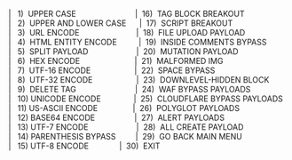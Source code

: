 <p>|&nbsp;&nbsp;&nbsp;1)&nbsp;&nbsp;UPPER CASE&nbsp;&nbsp;&nbsp;&nbsp;&nbsp;&nbsp;&nbsp;&nbsp;&nbsp;&nbsp;&nbsp;&nbsp;&nbsp;&nbsp;&nbsp;&nbsp;&nbsp;&nbsp;&nbsp;&nbsp;&nbsp;&nbsp;&nbsp;&nbsp;&nbsp;&nbsp;&nbsp;|&nbsp;&nbsp;16)&nbsp;&nbsp;TAG BLOCK BREAKOUT
<br>|&nbsp;&nbsp;&nbsp;2)&nbsp;&nbsp;UPPER AND LOWER CASE&nbsp;&nbsp;&nbsp;&nbsp;&nbsp;&nbsp;|&nbsp;&nbsp;17)&nbsp;&nbsp;SCRIPT BREAKOUT
<br>|&nbsp;&nbsp;&nbsp;3)&nbsp;&nbsp;URL ENCODE&nbsp;&nbsp;&nbsp;&nbsp;&nbsp;&nbsp;&nbsp;&nbsp;&nbsp;&nbsp;&nbsp;&nbsp;&nbsp;&nbsp;&nbsp;&nbsp;&nbsp;&nbsp;&nbsp;&nbsp;&nbsp;&nbsp;&nbsp;&nbsp;&nbsp;&nbsp;|&nbsp;&nbsp;18)&nbsp;&nbsp;FILE UPLOAD PAYLOAD
<br>|&nbsp;&nbsp;&nbsp;4)&nbsp;&nbsp;HTML ENTITY ENCODE&nbsp;&nbsp;&nbsp;&nbsp;&nbsp;&nbsp;&nbsp;&nbsp;&nbsp;&nbsp;|&nbsp;&nbsp;19)&nbsp;&nbsp;INSIDE COMMENTS BYPASS
<br>|&nbsp;&nbsp;&nbsp;5)&nbsp;&nbsp;SPLIT PAYLOAD&nbsp;&nbsp;&nbsp;&nbsp;&nbsp;&nbsp;&nbsp;&nbsp;&nbsp;&nbsp;&nbsp;&nbsp;&nbsp;&nbsp;&nbsp;&nbsp;&nbsp;&nbsp;&nbsp;&nbsp;&nbsp;&nbsp;|&nbsp;&nbsp;20)&nbsp;&nbsp;MUTATION PAYLOAD
<br>|&nbsp;&nbsp;&nbsp;6)&nbsp;&nbsp;HEX ENCODE&nbsp;&nbsp;&nbsp;&nbsp;&nbsp;&nbsp;&nbsp;&nbsp;&nbsp;&nbsp;&nbsp;&nbsp;&nbsp;&nbsp;&nbsp;&nbsp;&nbsp;&nbsp;&nbsp;&nbsp;&nbsp;&nbsp;&nbsp;&nbsp;&nbsp;|&nbsp;&nbsp;21)&nbsp;&nbsp;MALFORMED IMG
<br>|&nbsp;&nbsp;&nbsp;7)&nbsp;&nbsp;UTF-16 ENCODE&nbsp;&nbsp;&nbsp;&nbsp;&nbsp;&nbsp;&nbsp;&nbsp;&nbsp;&nbsp;&nbsp;&nbsp;&nbsp;&nbsp;&nbsp;&nbsp;&nbsp;&nbsp;&nbsp;&nbsp;|&nbsp;&nbsp;22)&nbsp;&nbsp;SPACE BYPASS
<br>|&nbsp;&nbsp;&nbsp;8)&nbsp;&nbsp;UTF-32 ENCODE&nbsp;&nbsp;&nbsp;&nbsp;&nbsp;&nbsp;&nbsp;&nbsp;&nbsp;&nbsp;&nbsp;&nbsp;&nbsp;&nbsp;&nbsp;&nbsp;&nbsp;&nbsp;&nbsp;&nbsp;|&nbsp;&nbsp;23)&nbsp;&nbsp;DOWNLEVEL-HIDDEN BLOCK
<br>|&nbsp;&nbsp;&nbsp;9)&nbsp;&nbsp;DELETE TAG&nbsp;&nbsp;&nbsp;&nbsp;&nbsp;&nbsp;&nbsp;&nbsp;&nbsp;&nbsp;&nbsp;&nbsp;&nbsp;&nbsp;&nbsp;&nbsp;&nbsp;&nbsp;&nbsp;&nbsp;&nbsp;&nbsp;&nbsp;&nbsp;&nbsp;&nbsp;&nbsp;|&nbsp;&nbsp;24)&nbsp;&nbsp;WAF BYPASS PAYLOADS
<br>|&nbsp;&nbsp;&nbsp;10)&nbsp;UNICODE ENCODE&nbsp;&nbsp;&nbsp;&nbsp;&nbsp;&nbsp;&nbsp;&nbsp;&nbsp;&nbsp;&nbsp;&nbsp;&nbsp;&nbsp;&nbsp;|&nbsp;&nbsp;25)&nbsp;&nbsp;CLOUDFLARE BYPASS PAYLOADS
<br>|&nbsp;&nbsp;&nbsp;11)&nbsp;US-ASCII ENCODE&nbsp;&nbsp;&nbsp;&nbsp;&nbsp;&nbsp;&nbsp;&nbsp;&nbsp;&nbsp;&nbsp;&nbsp;&nbsp;&nbsp;&nbsp;&nbsp;|&nbsp;&nbsp;26)&nbsp;&nbsp;POLYGLOT PAYLOADS
<br>|&nbsp;&nbsp;&nbsp;12)&nbsp;BASE64 ENCODE&nbsp;&nbsp;&nbsp;&nbsp;&nbsp;&nbsp;&nbsp;&nbsp;&nbsp;&nbsp;&nbsp;&nbsp;&nbsp;&nbsp;&nbsp;&nbsp;&nbsp;&nbsp;|&nbsp;&nbsp;27)&nbsp;&nbsp;ALERT PAYLOADS
<br>|&nbsp;&nbsp;&nbsp;13)&nbsp;UTF-7 ENCODE&nbsp;&nbsp;&nbsp;&nbsp;&nbsp;&nbsp;&nbsp;&nbsp;&nbsp;&nbsp;&nbsp;&nbsp;&nbsp;&nbsp;&nbsp;&nbsp;&nbsp;&nbsp;&nbsp;&nbsp;&nbsp;&nbsp;|&nbsp;&nbsp;28)&nbsp;&nbsp;ALL CREATE PAYLOAD
<br>|&nbsp;&nbsp;&nbsp;14)&nbsp;PARENTHESIS BYPASS&nbsp;&nbsp;&nbsp;&nbsp;&nbsp;&nbsp;&nbsp;&nbsp;&nbsp;|&nbsp;&nbsp;29)&nbsp;&nbsp;GO BACK MAIN MENU
<br>|&nbsp;&nbsp;&nbsp;15)&nbsp;UTF-8 ENCODE&nbsp;&nbsp;&nbsp;&nbsp;&nbsp;&nbsp;&nbsp;&nbsp;&nbsp;&nbsp;&nbsp;&nbsp;&nbsp;&nbsp;|&nbsp;&nbsp;30)&nbsp;&nbsp;EXIT</p>

